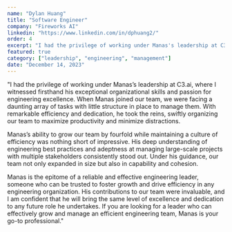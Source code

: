 ```yaml
---
name: "Dylan Huang"
title: "Software Engineer"
company: "Fireworks AI"
linkedin: "https://www.linkedin.com/in/dphuang2/"
order: 4
excerpt: "I had the privilege of working under Manas's leadership at C3.ai, where I witnessed firsthand his exceptional organizational skills and passion for engineering excellence... Manas is the epitome of a reliable and effective engineering leader, someone who can be trusted to foster growth and drive efficiency in any engineering organization."
featured: true
category: ["leadership", "engineering", "management"]
date: "December 14, 2023"
---
```


"I had the privilege of working under Manas’s leadership at C3.ai, where I witnessed firsthand his exceptional organizational skills and passion for engineering excellence. When Manas joined our team, we were facing a daunting array of tasks with little structure in place to manage them. With remarkable efficiency and dedication, he took the reins, swiftly organizing our team to maximize productivity and minimize distractions.

Manas’s ability to grow our team by fourfold while maintaining a culture of efficiency was nothing short of impressive. His deep understanding of engineering best practices and adeptness at managing large-scale projects with multiple stakeholders consistently stood out. Under his guidance, our team not only expanded in size but also in capability and cohesion.

Manas is the epitome of a reliable and effective engineering leader, someone who can be trusted to foster growth and drive efficiency in any engineering organization. His contributions to our team were invaluable, and I am confident that he will bring the same level of excellence and dedication to any future role he undertakes. If you are looking for a leader who can effectively grow and manage an efficient engineering team, Manas is your go-to professional."
